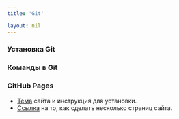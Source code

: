 ```yaml
---
title: 'Git'

layout: nil
---
```


### Установка Git


### Команды в Git

### GitHub Pages

* [Тема](https://github.com/ahmedushka7/data-science/raw/master/docs/_includes/Git/Github%20Pages.zip) сайта и инструкция для установки.
* [Ссылка](https://stackoverflow.com/questions/14024552/how-do-i-get-a-multipage-site-from-github-pages-automatic-generator) на то, как сделать несколько страниц сайта.
